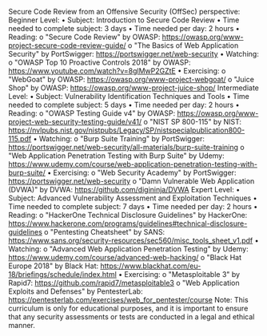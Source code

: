 Secure Code Review from an Offensive Security (OffSec) perspective:
Beginner Level:
•	Subject: Introduction to Secure Code Review
•	Time needed to complete subject: 3 days
•	Time needed per day: 2 hours
•	Reading:
o	"Secure Code Review" by OWASP: https://owasp.org/www-project-secure-code-review-guide/
o	"The Basics of Web Application Security" by PortSwigger: https://portswigger.net/web-security
•	Watching:
o	"OWASP Top 10 Proactive Controls 2018" by OWASP: https://www.youtube.com/watch?v=8glMwP2GZtE
•	Exercising:
o	"WebGoat" by OWASP: https://owasp.org/www-project-webgoat/
o	"Juice Shop" by OWASP: https://owasp.org/www-project-juice-shop/
Intermediate Level:
•	Subject: Vulnerability Identification Techniques and Tools
•	Time needed to complete subject: 5 days
•	Time needed per day: 2 hours
•	Reading:
o	"OWASP Testing Guide v4" by OWASP: https://owasp.org/www-project-web-security-testing-guide/v41/
o	"NIST SP 800-115" by NIST: https://nvlpubs.nist.gov/nistpubs/Legacy/SP/nistspecialpublication800-115.pdf
•	Watching:
o	"Burp Suite Training" by PortSwigger: https://portswigger.net/web-security/all-materials/burp-suite-training
o	"Web Application Penetration Testing with Burp Suite" by Udemy: https://www.udemy.com/course/web-application-penetration-testing-with-burp-suite/
•	Exercising:
o	"Web Security Academy" by PortSwigger: https://portswigger.net/web-security
o	"Damn Vulnerable Web Application (DVWA)" by DVWA: https://github.com/digininja/DVWA
Expert Level:
•	Subject: Advanced Vulnerability Assessment and Exploitation Techniques
•	Time needed to complete subject: 7 days
•	Time needed per day: 2 hours
•	Reading:
o	"HackerOne Technical Disclosure Guidelines" by HackerOne: https://www.hackerone.com/programs/guidelines#technical-disclosure-guidelines
o	"Pentesting Cheatsheet" by SANS: https://www.sans.org/security-resources/sec560/misc_tools_sheet_v1.pdf
•	Watching:
o	"Advanced Web Application Penetration Testing" by Udemy: https://www.udemy.com/course/advanced-web-hacking/
o	"Black Hat Europe 2018" by Black Hat: https://www.blackhat.com/eu-18/briefings/schedule/index.html
•	Exercising:
o	"Metasploitable 3" by Rapid7: https://github.com/rapid7/metasploitable3
o	"Web Application Exploits and Defenses" by PentesterLab: https://pentesterlab.com/exercises/web_for_pentester/course
Note: This curriculum is only for educational purposes, and it is important to ensure that any security assessments or tests are conducted in a legal and ethical manner.

